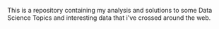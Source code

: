 
This is a repository containing my analysis and solutions to some Data Science Topics and interesting data that i've crossed around the web. 

